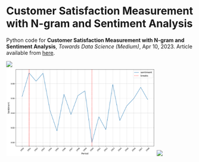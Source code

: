 # Customer Satisfaction Measurement with N-gram and Sentiment Analysis
Python code for **Customer Satisfaction Measurement with N-gram and Sentiment Analysis**, *Towards Data Science (Medium)*, Apr 10, 2023.
Article available from [here](https://towardsdatascience.com/customer-satisfaction-measurement-with-n-gram-and-sentiment-analysis-547e291c13a6?sk=62f9decb619744c96c49735ff09653c3).


<p float="left">

  <img src="flowchart_horizontal_highres.png" width="1200" margin_bottom = "50" />
  </br>
  <img src="sentiment-fig.png" width="400" />
  <img src="arabica-fig" width="400" />
</p>
